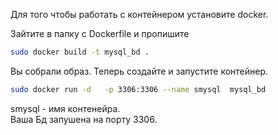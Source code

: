 Для того чтобы работать с контейнером установите docker. <br/>

Зайтите в папку с Dockerfile и пропишите
```bash
sudo docker build -t mysql_bd .
```
Вы собрали образ. Теперь создайте и запустите  контейнер. <br/>
```bash
sudo docker run -d   -p 3306:3306 --name smysql  mysql_bd
```
smysql - имя контенейра.<br/>
Ваша Бд запушена на порту 3306.<br/>

